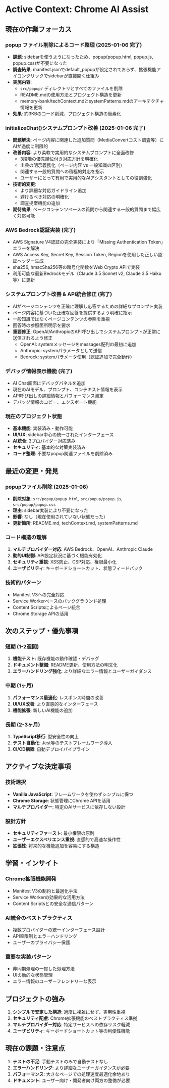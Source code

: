 # Active Context: Chrome AI Assist

## 現在の作業フォーカス

### popup ファイル削除によるコード整理 (2025-01-06 完了)
- **課題**: sidebarを使うようになったため、popup(popup.html, popup.js, popup.css)が不要になった
- **調査結果**: manifest.jsonでdefault_popupが設定されておらず、拡張機能アイコンクリックでsidebarが直接開く仕組み
- **実施内容**: 
  - `src/popup/` ディレクトリとすべてのファイルを削除
  - README.mdの使用方法とプロジェクト構造を更新
  - memory-bank/techContext.mdとsystemPatterns.mdのアーキテクチャ情報を更新
- **効果**: 約3KBのコード削減、プロジェクト構造の簡素化

### initializeChat()システムプロンプト改善 (2025-01-06 完了)
- **問題解決**: ページ内容に関連した追加質問（MediaConvertコスト調査等）にAIが過度に制限的
- **改善内容**: より柔軟で実用的なシステムプロンプトに全面改修
  - 3段階の優先順位付き対応方針を明確化
  - 出典の明示義務化（ページ内容 vs 一般知識の区別）
  - 関連する一般的質問への積極的対応を指示
  - ユーザーにとって有用で実用的なAIアシスタントとしての役割強化
- **技術的変更**: 
  - より詳細な対応ガイドライン追加
  - 避けるべき対応の明確化
  - 調査提案機能の追加
- **期待効果**: ページコンテンツベースの質問から関連する一般的質問まで幅広く対応可能

### AWS Bedrock認証実装 (完了)
- AWS Signature V4認証の完全実装により「Missing Authentication Token」エラーを解決
- AWS Access Key, Secret Key, Session Token, Regionを使用した正しい認証ヘッダー生成
- sha256, hmacSha256等の暗号化関数をWeb Crypto APIで実装
- 利用可能な最新Bedrockモデル（Claude 3.5 Sonnet v2, Claude 3.5 Haiku等）に更新

### システムプロンプト改善 & API統合修正 (完了)
- AIがページコンテンツを正確に理解し応答するための詳細なプロンプト実装
- ページ内容に基づいた正確な回答を提供するよう明確に指示
- 一般知識ではなくページコンテンツの参照を重視
- 回答時の参照箇所明示を要求
- **重要修正**: OpenAI/AnthropicのAPI呼び出しでシステムプロンプトが正常に送信されるよう修正
  - OpenAI: systemメッセージをmessages配列の最初に追加
  - Anthropic: systemパラメータとして送信
  - Bedrock: systemパラメータ使用（認証追加で完全動作）

### デバッグ情報表示機能 (完了)
- AI Chat画面にデバッグパネルを追加
- 現在のAIモデル、プロンプト、コンテキスト情報を表示
- API呼び出しの詳細情報とパフォーマンス測定
- デバッグ情報のコピー、エクスポート機能

### 現在のプロジェクト状態
- **基本機能**: 実装済み・動作可能
- **UI/UX**: sidebar中心の統一されたインターフェース
- **AI統合**: 3プロバイダー対応済み
- **セキュリティ**: 基本的な対策実装済み
- **コード整理**: 不要なpopup関連ファイルを削除済み

## 最近の変更・発見

### popupファイル削除 (2025-01-06)
- **削除対象**: `src/popup/popup.html`, `src/popup/popup.js`, `src/popup/popup.css`
- **理由**: sidebar実装により不要になった
- **影響**: なし（現在使用されていない状態だった）
- **更新箇所**: README.md, techContext.md, systemPatterns.md

### コード構造の理解
1. **マルチプロバイダー対応**: AWS Bedrock、OpenAI、Anthropic Claude
2. **動的UI制御**: API設定状況に基づく機能有効化
3. **セキュリティ重視**: XSS防止、CSP対応、権限最小化
4. **ユーザビリティ**: キーボードショートカット、状態フィードバック

### 技術的パターン
- Manifest V3への完全対応
- Service Workerベースのバックグラウンド処理
- Content Scriptsによるページ統合
- Chrome Storage APIの活用

## 次のステップ・優先事項

### 短期 (1-2週間)
1. **機能テスト**: 既存機能の動作確認・デバッグ
2. **ドキュメント整備**: README更新、使用方法の明文化
3. **エラーハンドリング強化**: より詳細なエラー情報とユーザーガイダンス

### 中期 (1ヶ月)
1. **パフォーマンス最適化**: レスポンス時間の改善
2. **UI/UX改善**: より直感的なインターフェース
3. **機能拡張**: 新しいAI機能の追加

### 長期 (2-3ヶ月)
1. **TypeScript移行**: 型安全性の向上
2. **テスト自動化**: Jest等のテストフレームワーク導入
3. **CI/CD構築**: 自動デプロイパイプライン

## アクティブな決定事項

### 技術選択
- **Vanilla JavaScript**: フレームワークを使わずシンプルに保つ
- **Chrome Storage**: 状態管理にChrome APIを活用
- **マルチプロバイダー**: 特定のAIサービスに依存しない設計

### 設計方針
- **セキュリティファースト**: 最小権限の原則
- **ユーザーエクスペリエンス重視**: 直感的で高速な操作性
- **拡張性**: 将来的な機能追加を容易にする構造

## 学習・インサイト

### Chrome拡張機能開発
- Manifest V3の制約と最適化手法
- Service Workerの効果的な活用方法
- Content Scriptsとの安全な通信パターン

### AI統合のベストプラクティス
- 複数プロバイダーの統一インターフェース設計
- API率限制とエラーハンドリング
- ユーザーのプライバシー保護

### 重要な実装パターン
- 非同期処理の一貫した処理方法
- UIの動的な状態管理
- エラー情報のユーザーフレンドリーな表示

## プロジェクトの強み
1. **シンプルで安定した構造**: 過度に複雑にせず、実用性重視
2. **セキュリティ配慮**: Chrome拡張機能のベストプラクティス準拠  
3. **マルチプロバイダー対応**: 特定サービスへの依存リスク軽減
4. **ユーザビリティ**: キーボードショートカット等の利便性機能

## 現在の課題・注意点
1. **テストの不足**: 手動テストのみで自動テストなし
2. **エラーハンドリング**: より詳細なユーザーガイダンスが必要
3. **パフォーマンス**: 大きなページでの処理速度最適化余地あり
4. **ドキュメント**: ユーザー向け・開発者向け両方の整備が必要
